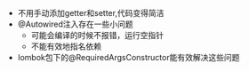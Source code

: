 - 不用手动添加getter和setter,代码变得简洁
- @Autowired注入存在一些小问题
	- 可能会编译的时候不报错，运行空指针
	- 不能有效地指名依赖
- lombok包下的@RequiredArgsConstructor能有效解决这些问题